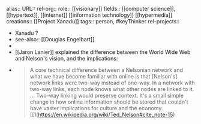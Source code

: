 alias::
URL::
rel-org::
role:: [[visionary]]
fields:: [[computer science]], [[hypertext]], [[internet]] [[information technology]] [[hypermedia]]
creations:: [[Project Xanadu]]
tags:: person, #keyThinker
rel-projects::


- Xanadu ?
- see-also:: [[Douglas Engelbart]]
-
- [[Jaron Lanier]] explained the difference between the World Wide Web and Nelson's vision, and the implications:
- >A core technical difference between a Nelsonian network and what we have become familiar with online is that [Nelson's] network links were two-way instead of one-way. In a network with two-way links, each node knows what other nodes are linked to it. ... Two-way linking would preserve context. It's a small simple change in how online information should be stored that couldn't have vaster implications for culture and the economy.[[1(https://en.wikipedia.org/wiki/Ted_Nelson#cite_note-15)
